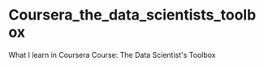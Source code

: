 # Coursera_the_data_scientists_toolbox
What I learn in Coursera Course: The Data Scientist's Toolbox 
